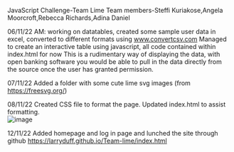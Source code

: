 JavaScript Challenge-Team Lime
Team members-Steffi Kuriakose,Angela Moorcroft,Rebecca Richards,Adina Daniel

06/11/22 AM: working on datatables, created some sample user data in excel, converted to different formats using www.convertcsv.com 
Managed to create an interactive table using javascript, all code contained within index.html for now
This is a rudimentary way of displaying the data, with open banking software you would be able to pull in the data directly from the source once the user has granted permission.  

07/11/22 Added a folder with some cute lime svg images (from https://freesvg.org/)

08/11/22 Created CSS file to format the page.  Updated index.html to assist formatting.  
![image](https://user-images.githubusercontent.com/73331628/200640668-d3cd3a37-d442-4537-9ddd-8bac48f7cf76.png)

12/11/22 Added homepage and log in page and lunched the site through github https://larryduff.github.io/Team-lime/index.html 

